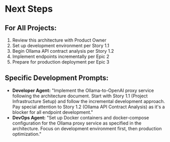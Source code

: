 # Next Steps

## For All Projects:
1. Review this architecture with Product Owner
2. Set up development environment per Story 1.1
3. Begin Ollama API contract analysis per Story 1.2
4. Implement endpoints incrementally per Epic 2
5. Prepare for production deployment per Epic 3

## Specific Development Prompts:
- **Developer Agent:** "Implement the Ollama-to-OpenAI proxy service following the architecture document. Start with Story 1.1 (Project Infrastructure Setup) and follow the incremental development approach. Pay special attention to Story 1.2 (Ollama API Contract Analysis) as it's a blocker for all endpoint development."
- **DevOps Agent:** "Set up Docker containers and docker-compose configuration for the Ollama proxy service as specified in the architecture. Focus on development environment first, then production optimization."
